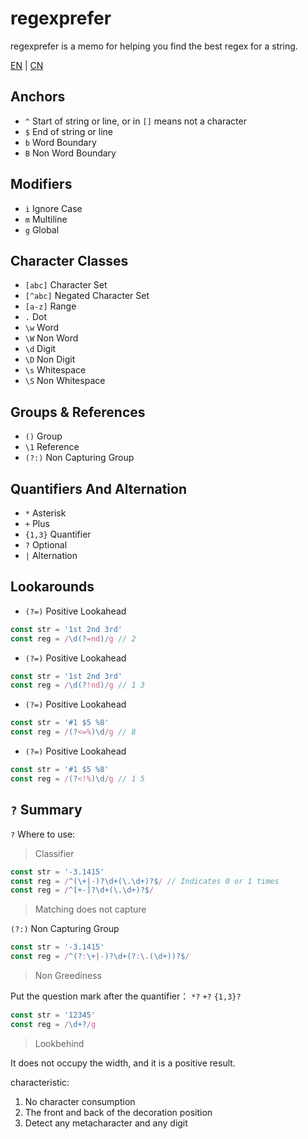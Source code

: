 # regexprefer

regexprefer is a memo for helping you find the best regex for a string.

[EN](./README.md) | [CN](./README_CN.md)

## Anchors

* `^` Start of string or line, or in `[]` means not a character
* `$` End of string or line
* `b` Word Boundary
* `B` Non Word Boundary

## Modifiers

* `i` Ignore Case
* `m` Multiline
* `g` Global

## Character Classes

* `[abc]` Character Set
* `[^abc]` Negated Character Set 
* `[a-z]` Range
* `.` Dot 
* `\w` Word
* `\W` Non Word
* `\d` Digit
* `\D` Non Digit
* `\s` Whitespace
* `\S` Non Whitespace

## Groups & References

* `()` Group
* `\1` Reference
* `(?:)` Non Capturing Group

## Quantifiers And Alternation

* `*` Asterisk
* `+` Plus
* `{1,3}` Quantifier
* `?` Optional
* `|` Alternation

## Lookarounds

* `(?=)` Positive Lookahead
```js
const str = '1st 2nd 3rd'
const reg = /\d(?=nd)/g // 2
```
* `(?=)` Positive Lookahead
```js
const str = '1st 2nd 3rd'
const reg = /\d(?!nd)/g // 1 3 
```
* `(?=)` Positive Lookahead
```js
const str = '#1 $5 %8'
const reg = /(?<=%)\d/g // 8 
```
* `(?=)` Positive Lookahead
```js
const str = '#1 $5 %8'
const reg = /(?<!%)\d/g // 1 5 
```

## `?` Summary 

`?` Where to use:

> Classifier

```js
const str = '-3.1415'
const reg = /^(\+|-)?\d+(\.\d+)?$/ // Indicates 0 or 1 times 
const reg = /^[+-]?\d+(\.\d+)?$/
```

> Matching does not capture

`(?:)` Non Capturing Group

```js
const str = '-3.1415'
const reg = /^(?:\+|-)?\d+(?:\.(\d+))?$/
```
> Non Greediness

Put the question mark after the quantifier： `*?` `+?` `{1,3}?`

```js
const str = '12345'
const reg = /\d+?/g
```
> Lookbehind

It does not occupy the width, and it is a positive result.

characteristic:
1. No character consumption
2. The front and back of the decoration position
3. Detect any metacharacter and any digit
